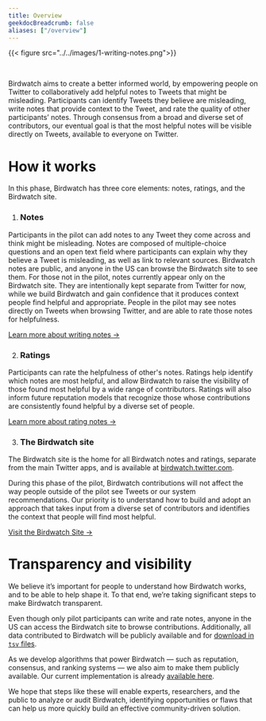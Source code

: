 ```yaml
---
title: Overview
geekdocBreadcrumb: false
aliases: ["/overview"]
---
```


{{< figure src="../../images/1-writing-notes.png">}}

<br>

Birdwatch aims to create a better informed world, by empowering people on Twitter to collaboratively add helpful notes to Tweets that might be misleading.
Participants can identify Tweets they believe are misleading, write notes that provide context to the Tweet, and rate the quality of other participants’ notes. Through consensus from a broad and diverse set of contributors, our eventual goal is that the most helpful notes will be visible directly on Tweets, available to everyone on Twitter.

# How it works

In this phase, Birdwatch has three core elements: notes, ratings, and the Birdwatch site.

1. ### Notes

Participants in the pilot can add notes to any Tweet they come across and think might be misleading. Notes are composed of multiple-choice questions and an open text field where participants can explain why they believe a Tweet is misleading, as well as link to relevant sources. Birdwatch notes are public, and anyone in the US can browse the Birdwatch site to see them. For those not in the pilot, notes currently appear only on the Birdwatch site. They are intentionally kept separate from Twitter for now, while we build Birdwatch and gain confidence that it produces context people find helpful and appropriate. People in the pilot may see notes directly on Tweets when browsing Twitter, and are able to rate those notes for helpfulness.

[Learn more about writing notes →](../../contributing/writing-notes)

2. ### Ratings

Participants can rate the helpfulness of other's notes. Ratings help identify which notes are most helpful, and allow Birdwatch to raise the visibility of those found most helpful by a wide range of contributors. Ratings will also inform future reputation models that recognize those whose contributions are consistently found helpful by a diverse set of people.

[Learn more about rating notes →](../../contributing/rating-notes)

3. ### The Birdwatch site

The Birdwatch site is the home for all Birdwatch notes and ratings, separate from the main Twitter apps, and is available at [birdwatch.twitter.com](https://birdwatch.twitter.com).

During this phase of the pilot, Birdwatch contributions will not affect the way people outside of the pilot see Tweets or our system recommendations. Our priority is to understand how to build and adopt an approach that takes input from a diverse set of contributors and identifies the context that people will find most helpful.

[Visit the Birdwatch Site →](https://birdwatch.twitter.com)

# Transparency and visibility

We believe it’s important for people to understand how Birdwatch works, and to be able to help shape it. To that end, we’re taking significant steps to make Birdwatch transparent.

Even though only pilot participants can write and rate notes, anyone in the US can access the Birdwatch site to browse contributions. Additionally, all data contributed to Birdwatch will be publicly available and for [download in `tsv` files](https://twitter.com/i/birdwatch/download-data).

As we develop algorithms that power Birdwatch — such as reputation, consensus, and ranking systems — we also aim to make them publicly available. Our current implementation is already [available here](../../about/note-ranking).

We hope that steps like these will enable experts, researchers, and the public to analyze or audit Birdwatch, identifying opportunities or flaws that can help us more quickly build an effective community-driven solution.
